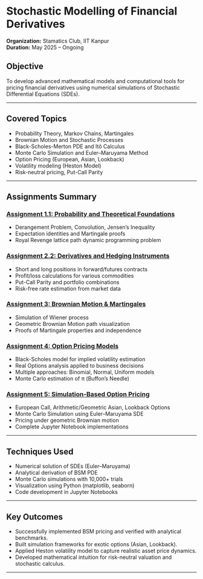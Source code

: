 # Stochastic Modelling of Financial Derivatives

**Organization:** Stamatics Club, IIT Kanpur  
**Duration:** May 2025 – Ongoing  

## Objective
To develop advanced mathematical models and computational tools for pricing financial derivatives using numerical simulations of Stochastic Differential Equations (SDEs).

---

## Covered Topics
- Probability Theory, Markov Chains, Martingales
- Brownian Motion and Stochastic Processes
- Black-Scholes-Merton PDE and Itô Calculus
- Monte Carlo Simulation and Euler–Maruyama Method
- Option Pricing (European, Asian, Lookback)
- Volatility modeling (Heston Model)
- Risk-neutral pricing, Put-Call Parity

---

## Assignments Summary

### [Assignment 1.1: Probability and Theoretical Foundations](assignments/Assignment%201.1.pdf)
- Derangement Problem, Convolution, Jensen’s Inequality
- Expectation identities and Martingale proofs
- Royal Revenge lattice path dynamic programming problem

### [Assignment 2.2: Derivatives and Hedging Instruments](assignments/Assignment%202.2.pdf)
- Short and long positions in forward/futures contracts
- Profit/loss calculations for various commodities
- Put-Call Parity and portfolio combinations
- Risk-free rate estimation from market data

### [Assignment 3: Brownian Motion & Martingales](assignments/Assignment%203.pdf)
- Simulation of Wiener process
- Geometric Brownian Motion path visualization
- Proofs of Martingale properties and independence

### [Assignment 4: Option Pricing Models](assignments/Assignment%204.pdf)
- Black-Scholes model for implied volatility estimation
- Real Options analysis applied to business decisions
- Multiple approaches: Binomial, Normal, Uniform models
- Monte Carlo estimation of π (Buffon’s Needle)

### [Assignment 5: Simulation-Based Option Pricing](assignments/Assignment%205.pdf)
- European Call, Arithmetic/Geometric Asian, Lookback Options
- Monte Carlo Simulation using Euler–Maruyama SDE
- Pricing under geometric Brownian motion
- Complete Jupyter Notebook implementations

---

## Techniques Used
- Numerical solution of SDEs (Euler–Maruyama)
- Analytical derivation of BSM PDE
- Monte Carlo simulations with 10,000+ trials
- Visualization using Python (matplotlib, seaborn)
- Code development in Jupyter Notebooks

---

## Key Outcomes
- Successfully implemented BSM pricing and verified with analytical benchmarks.
- Built simulation frameworks for exotic options (Asian, Lookback).
- Applied Heston volatility model to capture realistic asset price dynamics.
- Developed mathematical intuition for risk-neutral valuation and stochastic calculus.

---


